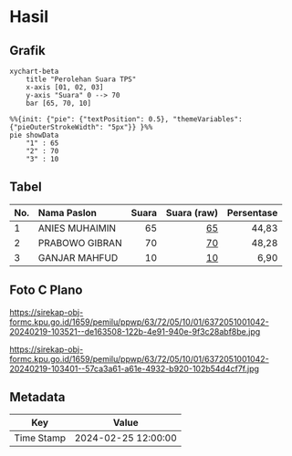 # Hasil

## Grafik

```mermaid
xychart-beta
    title "Perolehan Suara TPS"
    x-axis [01, 02, 03]
    y-axis "Suara" 0 --> 70
    bar [65, 70, 10]
```

```mermaid
%%{init: {"pie": {"textPosition": 0.5}, "themeVariables": {"pieOuterStrokeWidth": "5px"}} }%%
pie showData
    "1" : 65
    "2" : 70
    "3" : 10
```

## Tabel

| No. | Nama Paslon    | Suara | Suara (raw) | Persentase |
|:--- |:-------------- | -----:| -----------:| ----------:|
| 1   | ANIES MUHAIMIN | 65    | [65][p-1]   | 44,83      |
| 2   | PRABOWO GIBRAN | 70    | [70][p-2]   | 48,28      |
| 3   | GANJAR MAHFUD  | 10    | [10][p-3]   | 6,90       |


[p-1]: https://github.com/gigit-pemilu/pemilu-2024-63-kalimantan-selatan/blob/main/pilpres/hitung-suara/sub/63-kalimantan-selatan/sub/72-kota-banjarbaru/sub/05-banjarbaru-selatan/sub/1001-sungai-besar/sub/042-tps/sub/paslon-1.txt
[p-2]: https://github.com/gigit-pemilu/pemilu-2024-63-kalimantan-selatan/blob/main/pilpres/hitung-suara/sub/63-kalimantan-selatan/sub/72-kota-banjarbaru/sub/05-banjarbaru-selatan/sub/1001-sungai-besar/sub/042-tps/sub/paslon-2.txt
[p-3]: https://github.com/gigit-pemilu/pemilu-2024-63-kalimantan-selatan/blob/main/pilpres/hitung-suara/sub/63-kalimantan-selatan/sub/72-kota-banjarbaru/sub/05-banjarbaru-selatan/sub/1001-sungai-besar/sub/042-tps/sub/paslon-3.txt

## Foto C Plano

https://sirekap-obj-formc.kpu.go.id/1659/pemilu/ppwp/63/72/05/10/01/6372051001042-20240219-103521--de163508-122b-4e91-940e-9f3c28abf8be.jpg

https://sirekap-obj-formc.kpu.go.id/1659/pemilu/ppwp/63/72/05/10/01/6372051001042-20240219-103401--57ca3a61-a61e-4932-b920-102b54d4cf7f.jpg


## Metadata

| Key        | Value               |
| ---------- | ------------------- |
| Time Stamp | 2024-02-25 12:00:00 |



